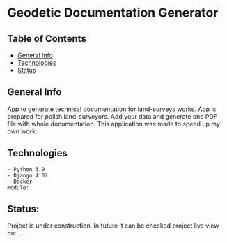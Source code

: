 # Geodetic Documentation Generator

## Table of Contents
* [General Info](#general-info)
* [Technologies](#technologies)
* [Status](#status)

## General Info
App to generate technical documentation for land-surveys works. App is prepared for polish land-surveyors.
Add your data and generate one PDF file with whole documentation. This application was made to speed up my own work.

## Technologies
	- Python 3.9
	- Django 4.0?
	- Docker
	Module:
	
## Status:
Project is under construction.
In future it can be checked project live view on: ... 